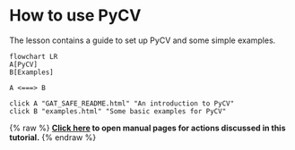 # How to use PyCV

The lesson contains a guide to set up PyCV and some simple examples.


```mermaid
flowchart LR
A[PyCV]
B[Examples]

A <===> B

click A "GAT_SAFE_README.html" "An introduction to PyCV"
click B "examples.html" "Some basic examples for PyCV"
```
{% raw %}
<b><a href="https://www.plumed.org/doc-master/user-doc/html/actionlist/?actions=LOAD,PRINT,DISTANCE" target="_blank">Click here</a> to open manual pages for actions discussed in this tutorial.</b>
{% endraw %}
